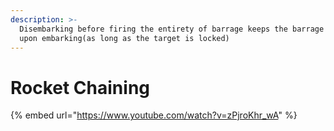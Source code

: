```yaml
---
description: >-
  Disembarking before firing the entirety of barrage keeps the barrage available
  upon embarking(as long as the target is locked)
---
```


# Rocket Chaining

{% embed url="https://www.youtube.com/watch?v=zPjroKhr_wA" %}
